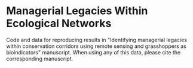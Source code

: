 # Managerial Legacies Within Ecological Networks
Code and data for reproducing results in "Identifying managerial legacies within conservation corridors using remote sensing and grasshoppers as bioindicators" manuscript.
When using any of this data, please cite the corresponding manuscript.
